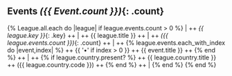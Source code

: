 ## Events _({{ Event.count }})_{: .count}


{% League.all.each do |league|
   if league.events.count > 0 %}
| ++
  _{{ league.key }}_{: .key} ++
| ++
   {{ league.title }} ++
| ++
   _({{ league.events.count }})_{: .count}  ++
| ++
   {% league.events.each_with_index do |event,index| %} ++
          {{ '•' if index > 0 }} ++
          {{ event.title }}  ++   <!-- fix: use link_to_event( event ) -->
   {% end %}  ++
| ++
    {% if league.country.present? %} ++
      {{ league.country.title }}  ++  <!-- fix: use link_to_country( league.country ) -->
      ({{ league.country.code }}) ++
    {% end %} ++
|
{% end %}
{% end %}
